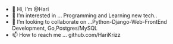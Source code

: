 - 👋 Hi, I’m @Hari
- 👀 I’m interested in ... Programming and Learning new tech..
- 💞️ I’m looking to collaborate on ...Python-Django-Web-FrontEnd Development, Go,Postgres/MySQL
- 📫 How to reach me ... github.com/HariKrizz

<!---
Hari is a ✨ special ✨ repository because its `README.md` (this file) appears on your GitHub profile.
You can click the Preview link to take a look at your changes.
--->
